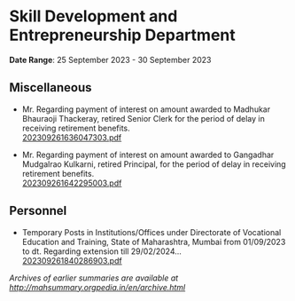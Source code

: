 # Skill Development and Entrepreneurship Department

**Date Range**: 25 September 2023 - 30 September 2023


## Miscellaneous
- Mr. Regarding payment of interest on amount awarded to Madhukar Bhauraoji Thackeray, retired Senior Clerk for the period of delay in receiving retirement benefits.\
  [202309261636047303.pdf](https://gr.maharashtra.gov.in/Site/Upload/Government%20Resolutions/English/202309261636047303.pdf)

- Mr. Regarding payment of interest on amount awarded to Gangadhar Mudgalrao Kulkarni, retired Principal, for the period of delay in receiving retirement benefits.\
  [202309261642295003.pdf](https://gr.maharashtra.gov.in/Site/Upload/Government%20Resolutions/English/202309261642295003.pdf)

## Personnel
- Temporary Posts in Institutions/Offices under Directorate of Vocational Education and Training, State of Maharashtra, Mumbai from 01/09/2023 to dt. Regarding extension till 29/02/2024...\
  [202309261840286903.pdf](https://gr.maharashtra.gov.in/Site/Upload/Government%20Resolutions/English/202309261840286903.pdf)


*Archives of earlier summaries are available at http://mahsummary.orgpedia.in/en/archive.html*